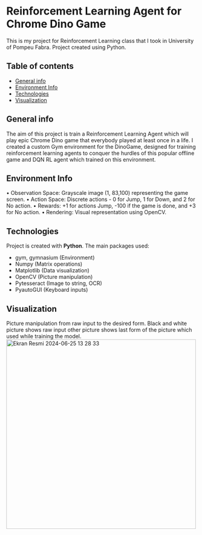 # Reinforcement Learning Agent for Chrome Dino Game
This is my project for Reinforcement Learning class that I took in University of Pompeu Fabra. Project created using Python.

## Table of contents
* [General info](#general-info)
* [Environment Info](#environment-info)
* [Technologies](#technologies)
* [Visualization](#visualization)

## General info
The aim of this project is train a Reinforcement Learning Agent which will play epic Chrome Dino game that everybody played at least once in a life. I created a custom Gym environment for the DinoGame, designed for training reinforcement learning agents to conquer the hurdles of this popular offline game and DQN RL agent which trained on this environment.

## Environment Info
• Observation Space: Grayscale image (1, 83,100) representing the game screen.
• Action Space: Discrete actions - 0 for Jump, 1 for Down, and 2 for No action.
• Rewards: +1 for actions Jump, -100 if the game is done, and +3 for No action.
• Rendering: Visual representation using OpenCV.

## Technologies
Project is created with **Python**. The main packages used:

* gym, gymnasium (Environment)
* Numpy (Matrix operations)
* Matplotlib (Data visualization)
* OpenCV (Picture manipulation)
* Pytesseract (Image to string, OCR)
* PyautoGUI (Keyboard inputs)

## Visualization
Picture manipulation from raw input to the desired form. Black and white picture shows raw input other picture shows last form of the picture which used while training the model.
<img width="501" alt="Ekran Resmi 2024-06-25 13 28 33" src="https://github.com/ahbis99/RL_Agent_for_Chrome_Dino_Game/assets/76615322/0e0f8493-463e-4a97-9d38-2f351cbba94a">
